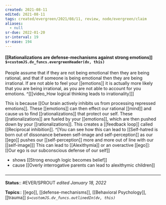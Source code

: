 ```yaml
---
created: 2021-08-11
edited: 2021-08-11
tags: created/evergreen/2021/08/11, review, node/evergreen/claim
aliases:
  - null
sr-due: 2022-01-20
sr-interval: 19
sr-ease: 194
---
```


#### [[Rationalizations are defense-mechanisms against strong emotions]] `$=customJS.dv_funcs.evergreenHeader(dv, this)`

People assume that if they are not being emotional then they are being rational, and that if someone is being emotional then they are being irrational. If are not able to feel your [[emotions]] it is actually more likely that you are being irrational, as you are not able to account for you emotions.
^[[[video_How logical thinking leads to irrationality]]]

This is because [[Our brain actively inhibits us from processing repressed emotions]]. These [[emotions]] can then effect our rational [[mind]] and cause us to find [[rationalizations]] that protect our self. 
These [[rationalizations]] are fueled by your [[emotions]], which are then pushed down by your [[rationalizations]]. 
This creates a [[feedback loop]] called [[Reciprocal inhibition]].
^[You can see how this can lead to [[Self-hatred is born out of dissonance between self-image and self-perception]] as our [[ego]] pushes our [[self-perception]] more and more out of line with our [[self-image]]]
This can lead to [[Alexithymia]] or an overactive [[ego]]:
[[Our ego is our subconscious defense of our self]]

- shows [[Strong enough logic becomes belief]]
- cause [[Overly interrogative parents can lead to alexithymic children]]

### <hr class="footnote"/>

**Status**:: #EVER/SPROUT 
*edited January 18, 2022*

**Topics**:: [[ego]], [[defense-mechanisms]], [[Behavioral Psychology]], [[trauma]]
*`$=customJS.dv_funcs.outlinedIn(dv, this)`*


